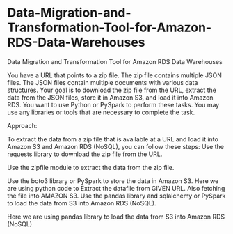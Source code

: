# Data-Migration-and-Transformation-Tool-for-Amazon-RDS-Data-Warehouses
Data Migration and Transformation Tool for Amazon RDS Data Warehouses

You have a URL that points to a zip file. The zip file contains multiple JSON files. The JSON files contain multiple documents with various data structures. Your goal is to download the zip file from the URL, extract the data from the JSON files, store it in Amazon S3, and load it into Amazon RDS. You want to use Python or PySpark to perform these tasks. You may use any libraries or tools that are necessary to complete the task.



Approach:

To extract the data from a zip file that is available at a URL and load it into Amazon S3 and Amazon RDS (NoSQL), you can follow these steps: 
Use the requests library to download the zip file from the URL.

Use the zipfile module to extract the data from the zip file.

Use the boto3 library or PySpark to store the data in Amazon S3.
Here we are using python code to Extract the datafile from GIVEN URL.
Also fetching the file into AMAZON S3.
Use the pandas library and sqlalchemy or PySpark to load the data from S3 into Amazon RDS (NoSQL).

Here we are using pandas library to load the data from S3 into Amazon RDS (NoSQL)

